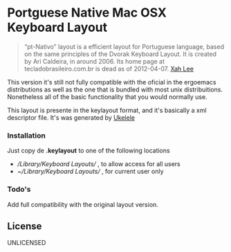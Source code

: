 # Portguese Native Mac OSX Keyboard Layout

>“pt-Nativo” layout is a efficient layout for Portuguese language, based on the same principles of the Dvorak Keyboard Layout. 
>It is created by Ari Caldeira, in around 2006. Its home page at tecladobrasileiro.com.br is dead as of 2012-04-07.  [Xah Lee]

This version it's still not fully compatible with the oficial in the ergoemacs distributions as well as the one that is bundled with most unix distribuitions. Nonetheless all of the basic functionality that you would normally use.

This layout is presente in the keylayout format, and it's basically a xml descriptor file. It's was generated by [Ukelele]

### Installation
Just copy de **.keylayout** to one of the following locations

* */Library/Keyboard Layouts/* , to allow access for all users
* *~/Library/Keyboard Layouts/* , for current user only

### Todo's

Add full compatibility with the original layout version.

License
----
UNLICENSED

[Ukelele]: https://scripts.sil.org/ukelele
[Xah Lee]: http://xahlee.info/kbd/pt-nativo_keyboard_layout.html
